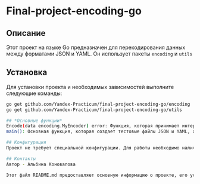 # Final-project-encoding-go

## Описание
Этот проект на языке Go предназначен для перекодирования данных между форматами JSON и YAML. Он использует пакеты `encoding` и `utils`
## Установка
Для установки проекта и необходимых зависимостей выполните следующие команды:

```bash
go get github.com/Yandex-Practicum/final-project-encoding-go/encoding
go get github.com/Yandex-Practicum/final-project-encoding-go/utils

## *Основные функции*
Encode(data encoding.MyEncoder) error: Функция, которая принимает интерфейс MyEncoder и вызывает метод Encoding() для перекодирования данных.
main(): Основная функция, которая создает тестовые файлы JSON и YAML, а затем перекодирует данные из одного формата в другой.

## Конфигурация
Проект не требует специальной конфигурации. Для работы необходимо наличие файлов jsonInput.json и yamlInput.yml, которые создаются с помощью утилит из пакета utils.

## Контакты
Автор - Альбина Коновалова

Этот файл README.md предоставляет основную информацию о проекте, его установке и использовании, а также инструкции по вкладу и лицензии.

